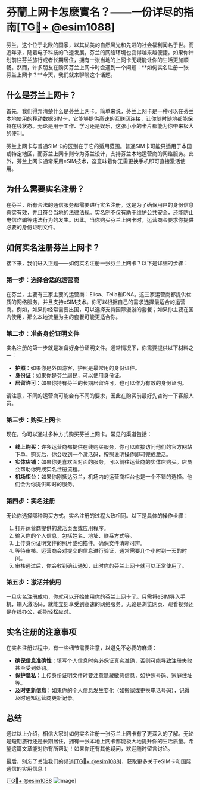 # 芬蘭上网卡怎麽實名？——一份详尽的指南[[TG💪+ @esim1088](https://t.me/s/esim1088)]

芬兰，这个位于北欧的国家，以其优美的自然风光和先进的社会福利闻名于世。而近年来，随着电子科技的飞速发展，芬兰的网络环境也变得越来越便捷。如果你计划前往芬兰旅行或者长期居住，拥有一张当地的上网卡无疑能让你的生活更加顺畅。然而，许多朋友在购买芬兰上网卡时会遇到一个问题：**如何实名注册一张芬兰上网卡？**今天，我们就来聊聊这个话题。

## 什么是芬兰上网卡？

首先，我们得弄清楚什么是芬兰上网卡。简单来说，芬兰上网卡是一种可以在芬兰本地使用的移动数据SIM卡，它能够提供高速的互联网连接，让你随时随地都能保持在线状态。无论是用于工作、学习还是娱乐，这张小小的卡片都能为你带来极大的便利。

芬兰上网卡与普通SIM卡的区别在于它的适用范围。普通SIM卡可能只适用于本国或特定地区，而芬兰上网卡则专为芬兰设计，支持芬兰本地运营商的网络服务。此外，芬兰上网卡通常采用eSIM技术，这意味着你无需更换手机即可直接激活使用。

## 为什么需要实名注册？

在芬兰，所有合法的通信服务都需要进行实名注册。这是为了确保用户的身份信息真实有效，并且符合当地的法律法规。实名制不仅有助于维护公共安全，还能防止电信诈骗等违法行为的发生。因此，当你购买芬兰上网卡时，运营商会要求你提供必要的身份证明文件。

## 如何实名注册芬兰上网卡？

接下来，我们进入正题——如何实名注册一张芬兰上网卡？以下是详细的步骤：

### 第一步：选择合适的运营商

在芬兰，主要有三家主要的运营商：Elisa、Telia和DNA。这三家运营商都提供优质的网络服务，并且支持eSIM技术。你可以根据自己的需求选择最适合的运营商。例如，如果你经常需要出国，可以选择支持国际漫游的套餐；如果你主要在国内使用，那么本地流量为主的套餐可能更适合你。

### 第二步：准备身份证明文件

实名注册的第一步就是准备好身份证明文件。通常情况下，你需要提供以下材料之一：

- **护照**：如果你是外国游客，护照是最常用的身份证件。
- **身份证**：如果你是芬兰居民，可以使用身份证。
- **居留许可**：如果你持有芬兰的长期居留许可，也可以作为有效的身份证明。

请注意，不同的运营商可能会有不同的要求，因此在购买前最好先咨询一下客服人员。

### 第三步：购买上网卡

现在，你可以通过多种方式购买芬兰上网卡。常见的渠道包括：

- **线上购买**：许多运营商都提供在线购买服务，你可以直接访问他们的官方网站下单。购买后，你会收到一个激活码，按照说明操作即可完成激活。
- **实体店铺**：如果你更喜欢面对面的服务，可以前往运营商的实体店购买。店员会帮助你完成实名注册流程。
- **机场柜台**：如果你刚抵达芬兰，机场内的运营商柜台也是一个不错的选择。他们会为你提供即时的服务。

### 第四步：实名注册

无论你选择哪种购买方式，实名注册的过程大致相同。以下是具体的操作步骤：

1. 打开运营商提供的激活页面或应用程序。
2. 输入你的个人信息，包括姓名、地址、联系方式等。
3. 上传身份证明文件的照片或扫描件。确保文件清晰可辨。
4. 等待审核。运营商会对提交的信息进行验证，通常需要几个小时到一天的时间。
5. 审核通过后，你会收到确认通知，此时你的芬兰上网卡就可以正常使用了。

### 第五步：激活并使用

一旦实名注册成功，你就可以开始使用你的芬兰上网卡了。只需将eSIM导入手机，输入激活码，就能立刻享受到高速的网络服务。无论是浏览网页、观看视频还是在线办公，都能轻松应对。

## 实名注册的注意事项

在实名注册过程中，有一些细节需要注意，以避免不必要的麻烦：

- **确保信息准确性**：填写个人信息时务必保证真实准确，否则可能导致注册失败甚至受到处罚。
- **保护隐私**：上传身份证明文件时要注意隐藏敏感信息，如护照号码、家庭住址等。
- **及时更新信息**：如果你的个人信息发生变化（如搬家或更换电话号码），记得及时通知运营商更新记录。

## 总结

通过以上介绍，相信大家对如何实名注册一张芬兰上网卡有了更深入的了解。无论是短期旅行还是长期居住，拥有一张本地上网卡都能极大地提升你的生活质量。希望这篇文章能对你有所帮助！如果你还有其他疑问，欢迎随时留言讨论。

最后，别忘了关注我们的频道[[TG💪+ @esim1088](https://t.me/s/esim1088)]，获取更多关于eSIM卡和国际通信的实用信息！

[[TG💪+ @esim1088](https://t.me/s/esim1088) ![Image](https://i.postimg.cc/4NQfJmqS/Snipaste-2025-05-13-00-14-12.png)]